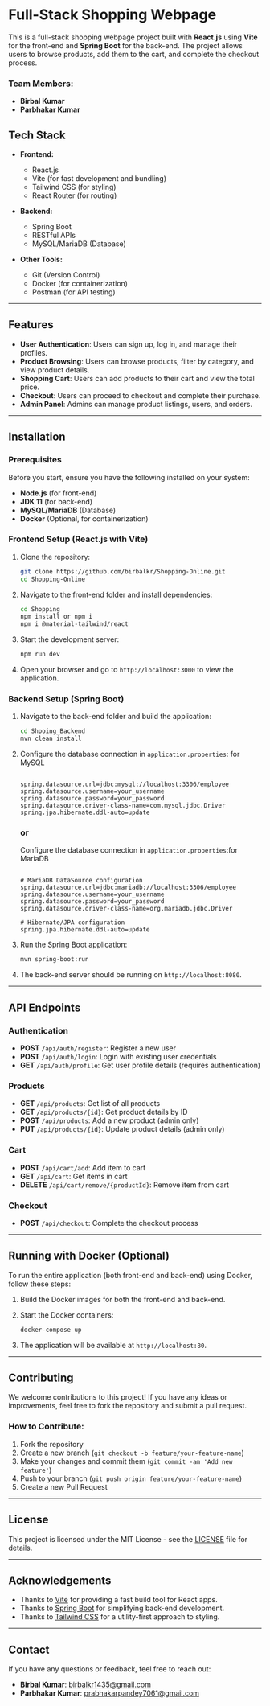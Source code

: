 # Full-Stack Shopping Webpage

This is a full-stack shopping webpage project built with **React.js** using **Vite** for the front-end and **Spring Boot** for the back-end. The project allows users to browse products, add them to the cart, and complete the checkout process.

### Team Members:
- **Birbal Kumar**
- **Parbhakar Kumar**

## Tech Stack
- **Frontend:**
  - React.js
  - Vite (for fast development and bundling)
  - Tailwind CSS (for styling)
  - React Router (for routing)

- **Backend:**
  - Spring Boot
  - RESTful APIs
  - MySQL/MariaDB (Database)

- **Other Tools:**
  - Git (Version Control)
  - Docker (for containerization)
  - Postman (for API testing)

---

## Features
- **User Authentication**: Users can sign up, log in, and manage their profiles.
- **Product Browsing**: Users can browse products, filter by category, and view product details.
- **Shopping Cart**: Users can add products to their cart and view the total price.
- **Checkout**: Users can proceed to checkout and complete their purchase.
- **Admin Panel**: Admins can manage product listings, users, and orders.

---

## Installation

### Prerequisites

Before you start, ensure you have the following installed on your system:

- **Node.js** (for front-end)
- **JDK 11** (for back-end)
- **MySQL/MariaDB** (Database)
- **Docker** (Optional, for containerization)

### Frontend Setup (React.js with Vite)

1. Clone the repository:
    ```bash
    git clone https://github.com/birbalkr/Shopping-Online.git
    cd Shopping-Online
    ```

2. Navigate to the front-end folder and install dependencies:
    ```bash
    cd Shopping
    npm install or npm i
    npm i @material-tailwind/react
    ```

3. Start the development server:
    ```bash
    npm run dev
    ```

4. Open your browser and go to `http://localhost:3000` to view the application.

### Backend Setup (Spring Boot)

1. Navigate to the back-end folder and build the application:
    ```bash
    cd Shpoing_Backend
    mvn clean install
    ```

2. Configure the database connection in `application.properties`: for MySQL
    ```properties

    spring.datasource.url=jdbc:mysql://localhost:3306/employee
    spring.datasource.username=your_username
    spring.datasource.password=your_password
    spring.datasource.driver-class-name=com.mysql.jdbc.Driver
    spring.jpa.hibernate.ddl-auto=update   

    ```
    ### or

    Configure the database connection in `application.properties`:for MariaDB
    ```properties

    # MariaDB DataSource configuration
    spring.datasource.url=jdbc:mariadb://localhost:3306/employee
    spring.datasource.username=your_username
    spring.datasource.password=your_password
    spring.datasource.driver-class-name=org.mariadb.jdbc.Driver

    # Hibernate/JPA configuration
    spring.jpa.hibernate.ddl-auto=update

    ```

3. Run the Spring Boot application:
    ```bash
    mvn spring-boot:run
    ```

4. The back-end server should be running on `http://localhost:8080`.

---

## API Endpoints

### Authentication
- **POST** `/api/auth/register`: Register a new user
- **POST** `/api/auth/login`: Login with existing user credentials
- **GET** `/api/auth/profile`: Get user profile details (requires authentication)

### Products
- **GET** `/api/products`: Get list of all products
- **GET** `/api/products/{id}`: Get product details by ID
- **POST** `/api/products`: Add a new product (admin only)
- **PUT** `/api/products/{id}`: Update product details (admin only)

### Cart
- **POST** `/api/cart/add`: Add item to cart
- **GET** `/api/cart`: Get items in cart
- **DELETE** `/api/cart/remove/{productId}`: Remove item from cart

### Checkout
- **POST** `/api/checkout`: Complete the checkout process

---

## Running with Docker (Optional)

To run the entire application (both front-end and back-end) using Docker, follow these steps:

1. Build the Docker images for both the front-end and back-end.

2. Start the Docker containers:
    ```bash
    docker-compose up
    ```

3. The application will be available at `http://localhost:80`.

---

## Contributing

We welcome contributions to this project! If you have any ideas or improvements, feel free to fork the repository and submit a pull request.

### How to Contribute:
1. Fork the repository
2. Create a new branch (`git checkout -b feature/your-feature-name`)
3. Make your changes and commit them (`git commit -am 'Add new feature'`)
4. Push to your branch (`git push origin feature/your-feature-name`)
5. Create a new Pull Request

---

## License

This project is licensed under the MIT License - see the [LICENSE](LICENSE) file for details.

---

## Acknowledgements

- Thanks to [Vite](https://vitejs.dev/) for providing a fast build tool for React apps.
- Thanks to [Spring Boot](https://spring.io/projects/spring-boot) for simplifying back-end development.
- Thanks to [Tailwind CSS](https://tailwindcss.com/) for a utility-first approach to styling.

---

## Contact

If you have any questions or feedback, feel free to reach out:

- **Birbal Kumar**: [birbalkr1435@gmail.com](mailto:birbalkr1435@gmail.com)
- **Parbhakar Kumar**: [prabhakarpandey7061@gmail.com](mailto:prabhakarpandey7061@gmail.com)

